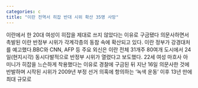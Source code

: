 ```yaml
---
categories: c
title: "이란 전역서 히잡 반대 시위 확산 35명 사망"
---
```

이란에서 한 20대 여성이 히잡을 제대로 쓰지 않았다는 이유로 구금됐다 의문사하면서 촉발된 이란 반정부 시위가 각계각층의 동참 속에 확산되고 있다. 이란 정부가 강경대처를 예고했다.BBC와 CNN, AFP 등 주요 외신은 이란 전체 31개주 80여개 도시에서 24일(현지시각) 동시다발적으로 반정부 시위가 열렸다고 보도했다. 22세 여성 마흐사 아미니가 히잡을 느슨하게 착용했다는 이유로 경찰에 구금된 뒤 지난 16일 의문사한 것에 반발하며 시작된 시위가 2009년 부정 선거 의혹에 항의하는 ‘녹색 운동’ 이후 13년 만에 최대 규모로